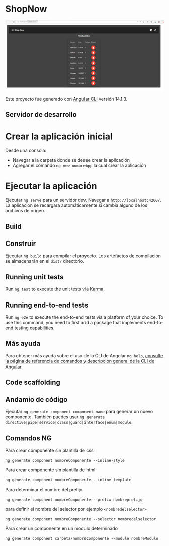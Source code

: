# ShopNow

![Lista](Z-img/Lista.png)


Este proyecto fue generado con [Angular CLI](https://github.com/angular/angular-cli) versión 14.1.3.

## Servidor de desarrollo
# Crear la aplicación inicial
Desde una consola:
- Navegar a la carpeta donde se desee crear la aplicación
- Agregar el comando `ng new nombreApp`  la cual crear la aplicación  

# Ejecutar la aplicación
Ejecutar `ng serve` para un servidor dev. Navegar a `http://localhost:4200/`. La aplicación se recargará automáticamente si cambia alguno de los archivos de origen.


## Build
## Construir

Ejecutar `ng build` para compilar el proyecto. Los artefactos de compilación se almacenarán en el `dist/` directorio.

## Running unit tests

Run `ng test` to execute the unit tests via [Karma](https://karma-runner.github.io).

## Running end-to-end tests

Run `ng e2e` to execute the end-to-end tests via a platform of your choice. To use this command, you need to first add a package that implements end-to-end testing capabilities.

## Más ayuda
Para obtener más ayuda sobre el uso de la CLI de Angular `ng help`, 
[consulte la página de referencia de comandos y descripción general de la CLI de Angular](https://angular.io/cli).


## Code scaffolding
## Andamio de código

Ejecutar ```ng generate component component-name``` para generar un nuevo componente. También puedes usar `ng generate directive|pipe|service|class|guard|interface|enum|module`.

## Comandos NG
Para crear componente sin plantilla de css 

```ng generate component nombreComponente --inline-style```

Para crear componente sin plantilla de html

```ng generate component nombreComponente --inline-template```

Para determinar el nombre del prefijo

```ng generate component nombreComponente --prefix nombreprefijo```

para definir el nombre del selector por ejemplo ```<nombredelselector>```

```ng generate component nombreComponente --selector nombredelselector```

Para crear un componente en un modulo  determinado 

```ng generate component carpeta/nombreComponente --module nombreModulo```

